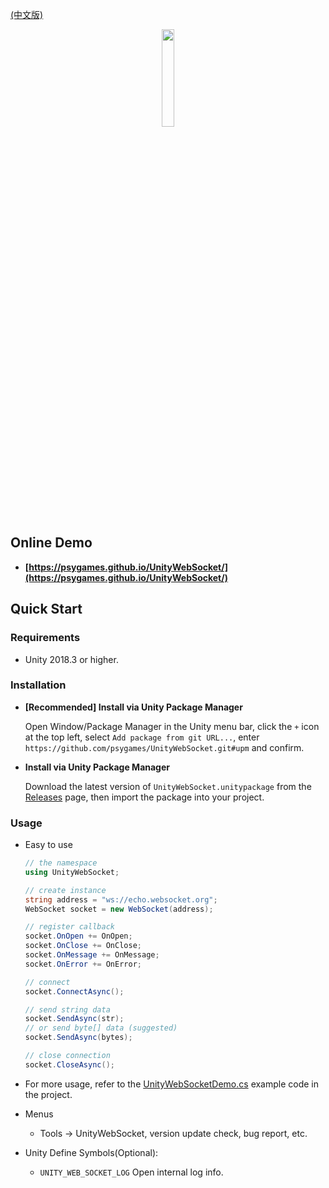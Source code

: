 
[(中文版)](README.md)

<div align=center>
  <img src="https://s1.ax1x.com/2020/08/21/dYIAQU.png" width=20%/>
</div>

## **Online Demo**

- **[https://psygames.github.io/UnityWebSocket/](https://psygames.github.io/UnityWebSocket/)**


## **Quick Start**

### **Requirements**

- Unity 2018.3 or higher.

### **Installation**

- **[Recommended] Install via Unity Package Manager**

  Open Window/Package Manager in the Unity menu bar, click the `+` icon at the top left, select `Add package from git URL...`, enter `https://github.com/psygames/UnityWebSocket.git#upm` and confirm.
  
- **Install via Unity Package Manager**

  Download the latest version of `UnityWebSocket.unitypackage` from the [Releases](https://github.com/psygames/UnityWebSocket/releases) page, then import the package into your project.

### **Usage**

- Easy to use

  ```csharp
  // the namespace
  using UnityWebSocket;

  // create instance
  string address = "ws://echo.websocket.org";
  WebSocket socket = new WebSocket(address);

  // register callback
  socket.OnOpen += OnOpen;
  socket.OnClose += OnClose;
  socket.OnMessage += OnMessage;
  socket.OnError += OnError;

  // connect
  socket.ConnectAsync();

  // send string data 
  socket.SendAsync(str);
  // or send byte[] data (suggested)
  socket.SendAsync(bytes); 

  // close connection
  socket.CloseAsync();
  ```

- For more usage, refer to the [UnityWebSocketDemo.cs](Assets/UnityWebSocket/Demo/UnityWebSocketDemo.cs) example code in the project.

- Menus
  - Tools -> UnityWebSocket, version update check, bug report, etc.

- Unity Define Symbols(Optional):
  - `UNITY_WEB_SOCKET_LOG` Open internal log info.

